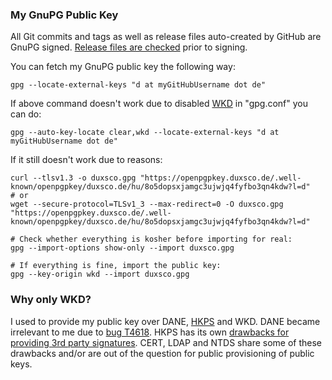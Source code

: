 ### My GnuPG Public Key

All Git commits and tags as well as release files auto-created by GitHub are GnuPG signed. [Release files are checked](https://github.com/duxsco/gentoo-installation/blob/main/assets/check_sign_release.sh) prior to signing.

You can fetch my GnuPG public key the following way:

```shell
gpg --locate-external-keys "d at myGitHubUsername dot de"
```

If above command doesn't work due to disabled [WKD](https://wiki.gnupg.org/WKD) in "gpg.conf" you can do:

```shell
gpg --auto-key-locate clear,wkd --locate-external-keys "d at myGitHubUsername dot de"
```

If it still doesn't work due to reasons:

```shell
curl --tlsv1.3 -o duxsco.gpg "https://openpgpkey.duxsco.de/.well-known/openpgpkey/duxsco.de/hu/8o5dopsxjamgc3ujwjq4fyfbo3qn4kdw?l=d"
# or
wget --secure-protocol=TLSv1_3 --max-redirect=0 -O duxsco.gpg "https://openpgpkey.duxsco.de/.well-known/openpgpkey/duxsco.de/hu/8o5dopsxjamgc3ujwjq4fyfbo3qn4kdw?l=d"

# Check whether everything is kosher before importing for real:
gpg --import-options show-only --import duxsco.gpg

# If everything is fine, import the public key:
gpg --key-origin wkd --import duxsco.gpg
```

### Why only WKD?

I used to provide my public key over DANE, [HKPS](https://github.com/duxsco/gpg-keyserver) and WKD. DANE became irrelevant to me due to [bug T4618](https://dev.gnupg.org/T4618). HKPS has its own [drawbacks for providing 3rd party signatures](https://bugs.gentoo.org/878479). CERT, LDAP and NTDS share some of these drawbacks and/or are out of the question for public provisioning of public keys.
